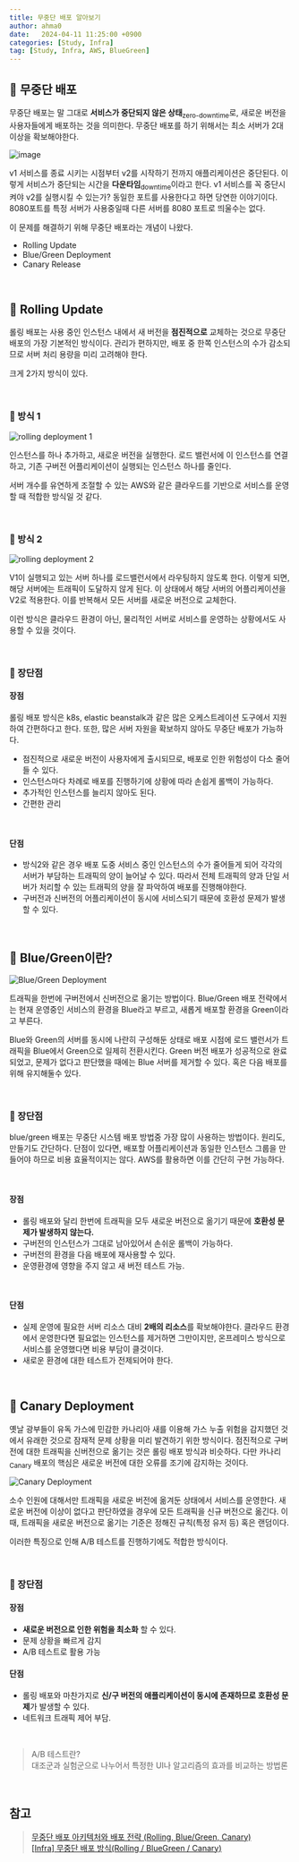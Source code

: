 ```yaml
---
title: 무중단 배포 알아보기
author: ahma0
date:   2024-04-11 11:25:00 +0900
categories: [Study, Infra]
tag: [Study, Infra, AWS, BlueGreen]
---
```


## 🥝 무중단 배포

무중단 배포는 말 그대로 **서비스가 중단되지 않은 상태**<sub>zero-downtime</sub>로, 새로운 버전을 사용자들에게 배포하는 것을 의미한다. 무중단 배포를 하기 위해서는 최소 서버가 2대 이상을 확보해야한다.

![image](https://github.com/ahma0/ahma0.github.io/assets/84761609/34a1a2b7-4fa2-4c63-890c-ec1c6aed8fa2)

v1 서비스를 종료 시키는 시점부터 v2를 시작하기 전까지 애플리케이션은 중단된다. 이렇게 서비스가 중단되는 시간을 **다운타임**<sub>downtime</sub>이라고 한다. v1 서비스를 꼭 중단시켜야 v2를 실행시킬 수 있는가? 동일한 포트를 사용한다고 하면 당연한 이야기이다. 8080포트를 특정 서버가 사용중일때 다른 서버를 8080 포트로 띄울수는 없다.

이 문제를 해결하기 위해 무중단 배포라는 개념이 나왔다.

- Rolling Update
- Blue/Green Deployment
- Canary Release

<br>

## 🎈 Rolling Update

롤링 배포는 사용 중인 인스턴스 내에서 새 버전을 **점진적으로** 교체하는 것으로 무중단 배포의 가장 기본적인 방식이다. 관리가 편하지만, 배포 중 한쪽 인스턴스의 수가 감소되므로 서버 처리 용량을 미리 고려해야 한다.

크게 2가지 방식이 있다.

<br>

### 📌 방식 1

![rolling deployment 1](/posts/img/rolling-deployment-1.gif)

인스턴스를 하나 추가하고, 새로운 버전을 실행한다. 로드 밸런서에 이 인스턴스를 연결하고, 기존 구버전 어플리케이션이 실행되는 인스턴스 하나를 줄인다.

서버 개수를 유연하게 조절할 수 있는 AWS와 같은 클라우드를 기반으로 서비스를 운영할 때 적합한 방식일 것 같다.

<br>

### 📌 방식 2

![rolling deployment 2](/posts/img/rolling-deployment-2.gif)

V1이 실행되고 있는 서버 하나를 로드밸런서에서 라우팅하지 않도록 한다. 이렇게 되면, 해당 서버에는 트래픽이 도달하지 않게 된다. 이 상태에서 해당 서버의 어플리케이션을 V2로 적용한다. 이를 반복해서 모든 서버를 새로운 버전으로 교체한다.

이런 방식은 클라우드 환경이 아닌, 물리적인 서버로 서비스를 운영하는 상황에서도 사용할 수 있을 것이다.

<br>

### 📌 장단점

#### 장점

롤링 배포 방식은 k8s, elastic beanstalk과 같은 많은 오케스트레이션 도구에서 지원하여 간편하다고 한다. 또한, 많은 서버 자원을 확보하지 않아도 무중단 배포가 가능하다.

- 점진적으로 새로운 버전이 사용자에게 출시되므로, 배포로 인한 위험성이 다소 줄어들 수 있다.
- 인스턴스마다 차례로 배포를 진행하기에 상황에 따라 손쉽게 롤백이 가능하다.
- 추가적인 인스턴스를 늘리지 않아도 된다.
- 간편한 관리

<br>

#### 단점

- 방식2와 같은 경우 배포 도중 서비스 중인 인스턴스의 수가 줄어들게 되어 각각의 서버가 부담하는 트래픽의 양이 늘어날 수 있다. 따라서 전체 트래픽의 양과 단일 서버가 처리할 수 있는 트래픽의 양을 잘 파악하여 배포를 진행해야한다.
- 구버전과 신버전의 어플리케이션이 동시에 서비스되기 때문에 호환성 문제가 발생할 수 있다.

<br>

## 🥑 Blue/Green이란?

![Blue/Green Deployment](/posts/img/blue-green-deployment.gif)

트래픽을 한번에 구버전에서 신버전으로 옮기는 방법이다. Blue/Green 배포 전략에서는 현재 운영중인 서비스의 환경을 Blue라고 부르고, 새롭게 배포할 환경을 Green이라고 부른다.

Blue와 Green의 서버를 동시에 나란히 구성해둔 상태로 배포 시점에 로드 밸런서가 트래픽을 Blue에서 Green으로 일제히 전환시킨다. Green 버전 배포가 성공적으로 완료 되었고, 문제가 없다고 판단했을 때에는 Blue 서버를 제거할 수 있다. 혹은 다음 배포를 위해 유지해둘수 있다.

<br>

### 📌 장단점

blue/green 배포는 무중단 시스템 배포 방법중 가장 많이 사용하는 방법이다. 원리도, 만들기도 간단하다. 단점이 있다면, 배포할 어플리케이션과 동일한 인스턴스 그룹을 만들어야 하므로 비용 효율적이지는 않다. AWS를 활용하면 이를 간단히 구현 가능하다.

<br>

#### 장점

- 롤링 배포와 달리 한번에 트래픽을 모두 새로운 버전으로 옮기기 때문에 **호환성 문제가 발생하지 않는다.**
- 구버전의 인스턴스가 그대로 남아있어서 손쉬운 롤백이 가능하다.
- 구버전의 환경을 다음 배포에 재사용할 수 있다.
- 운영환경에 영향을 주지 않고 새 버전 테스트 가능.

<br>

#### 단점

- 실제 운영에 필요한 서버 리소스 대비 **2배의 리소스**를 확보해야한다. 클라우드 환경에서 운영한다면 필요없는 인스턴스를 제거하면 그만이지만, 온프레미스 방식으로 서비스를 운영했다면 비용 부담이 클것이다.
- 새로운 환경에 대한 테스트가 전제되어야 한다.

<br>

## 🥨 Canary Deployment

옛날 광부들이 유독 가스에 민감한 카나리아 새를 이용해 가스 누출 위험을 감지했던 것에서 유래한 것으로 잠재적 문제 상황을 미리 발견하기 위한 방식이다. 점진적으로 구버전에 대한 트래픽을 신버전으로 옮기는 것은 롤링 배포 방식과 비슷하다. 다만 카나리<sub>Canary</sub> 배포의 핵심은 새로운 버전에 대한 오류를 조기에 감지하는 것이다.

![Canary Deployment](/post/img/canary-deployment.gif)

소수 인원에 대해서만 트래픽을 새로운 버전에 옮겨둔 상태에서 서비스를 운영한다. 새로운 버전에 이상이 없다고 판단하였을 경우에 모든 트래픽을 신규 버전으로 옮긴다. 이때, 트래픽을 새로운 버전으로 옮기는 기준은 정해진 규칙(특정 유저 등) 혹은 랜덤이다.

이러한 특징으로 인해 A/B 테스트를 진행하기에도 적합한 방식이다.

<br>

### 📌 장단점

#### 장점

- **새로운 버전으로 인한 위험을 최소화** 할 수 있다.
- 문제 상황을 빠르게 감지
- A/B 테스트로 활용 가능

#### 단점

- 롤링 배포와 마찬가지로 **신/구 버전의 애플리케이션이 동시에 존재하므로 호환성 문제**가 발생할 수 있다.
- 네트워크 트래픽 제어 부담.

<br>

> A/B 테스트란? <br>대조군과 실험군으로 나누어서 특정한 UI나 알고리즘의 효과를 비교하는 방법론

<br>

## 참고

> [무중단 배포 아키텍처와 배포 전략 (Rolling, Blue/Green, Canary)](https://hudi.blog/zero-downtime-deployment/)<br>[[Infra] 무중단 배포 방식(Rolling / BlueGreen / Canary)](https://llshl.tistory.com/47)<br>